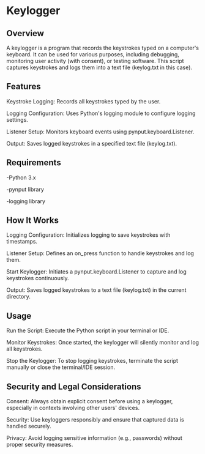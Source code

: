 # Keylogger 

## Overview

A keylogger is a program that records the keystrokes typed on a computer's keyboard. It can be used for various purposes, including debugging, monitoring user activity (with consent), or testing software. This script captures keystrokes and logs them into a text file (keylog.txt in this case).

## Features

Keystroke Logging: Records all keystrokes typed by the user.

Logging Configuration: Uses Python's logging module to configure logging settings.

Listener Setup: Monitors keyboard events using pynput.keyboard.Listener.

Output: Saves logged keystrokes in a specified text file (keylog.txt).

## Requirements
-Python 3.x

-pynput library

-logging library

## How It Works

Logging Configuration: Initializes logging to save keystrokes with timestamps.

Listener Setup: Defines an on_press function to handle keystrokes and log them.

Start Keylogger: Initiates a pynput.keyboard.Listener to capture and log keystrokes continuously.

Output: Saves logged keystrokes to a text file (keylog.txt) in the current directory.

## Usage

Run the Script: Execute the Python script in your terminal or IDE.

Monitor Keystrokes: Once started, the keylogger will silently monitor and log all keystrokes.

Stop the Keylogger: To stop logging keystrokes, terminate the script manually or close the terminal/IDE session.

## Security and Legal Considerations

Consent: Always obtain explicit consent before using a keylogger, especially in contexts involving other users' devices.

Security: Use keyloggers responsibly and ensure that captured data is handled securely.

Privacy: Avoid logging sensitive information (e.g., passwords) without proper security measures.
